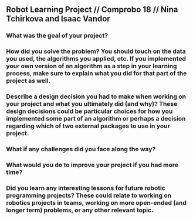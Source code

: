 ## Robot Learning Project // Comprobo 18 // Nina Tchirkova and Isaac Vandor   
   
### What was the goal of your project?
### How did you solve the problem?  You should touch on the data you used, the algorithms you applied, etc.  If you implemented your own version of an algorithm as a step in your learning process, make sure to explain what you did for that part of the project as well.
### Describe a design decision you had to make when working on your project and what you ultimately did (and why)? These design decisions could be particular choices for how you implemented some part of an algorithm or perhaps a decision regarding which of two external packages to use in your project.
### What if any challenges did you face along the way?
### What would you do to improve your project if you had more time?
### Did you learn any interesting lessons for future robotic programming projects? These could relate to working on robotics projects in teams, working on more open-ended (and longer term) problems, or any other relevant topic.
